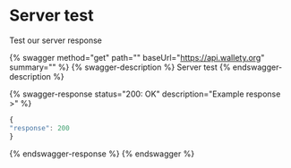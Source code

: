 # Server test

Test our server response

{% swagger method="get" path="" baseUrl="https://api.wallety.org" summary="" %}
{% swagger-description %}
Server test
{% endswagger-description %}

{% swagger-response status="200: OK" description="Example response >" %}
```javascript
{
"response": 200
}
```
{% endswagger-response %}
{% endswagger %}
